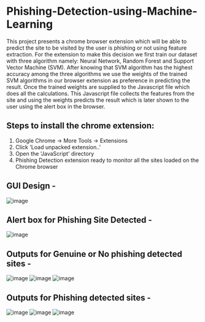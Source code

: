 # Phishing-Detection-using-Machine-Learning
This project presents a chrome browser extension which will be able to predict the site to be visited by the user is phishing or not using feature extraction. For the extension to make this decision we first train our dataset with three algorithm namely: Neural Network, Random Forest and Support Vector Machine (SVM). After knowing that SVM algorithm has the highest accuracy among the three algorithms we use the weights of the trained SVM algorithms in our browser extension as preference in predicting the result. Once the trained weights are supplied to the Javascript file which does all the calculations. This Javascript file collects the features from the site and using the weights predicts the result which is later shown to the user using the alert box in the browser.

## Steps to install the chrome extension:
1. Google Chrome -> More Tools -> Extensions
2. Click 'Load unpacked extension..'
3. Open the 'JavaScript' directory
4. Phishing Detection extension ready to monitor all the sites loaded on the Chrome browser

## GUI Design -
![image](https://user-images.githubusercontent.com/70109300/179913147-df2253da-e8fc-4e51-842f-6b2380ee6674.png)

## Alert box for Phishing Site Detected -
![image](https://user-images.githubusercontent.com/70109300/179913307-1e70e126-df4e-42b3-a981-e9716ddc5ea3.png)

## Outputs for Genuine or No phishing detected sites -
![image](https://user-images.githubusercontent.com/70109300/179913497-2f270733-7ffe-4fea-ba97-6f2ac1563d68.png)
![image](https://user-images.githubusercontent.com/70109300/179913537-006dd41e-3bc8-4da9-8442-db5717e91cd3.png)
![image](https://user-images.githubusercontent.com/70109300/179913574-5292eef7-5352-4a1c-85f6-820d071d1bac.png)

## Outputs for Phishing detected sites -
![image](https://user-images.githubusercontent.com/70109300/179913667-938d67ea-6d7a-45f3-83bf-64b3a1b78ef7.png)
![image](https://user-images.githubusercontent.com/70109300/179913699-cf7c781d-ecb6-4d97-b397-eb143567f85a.png)
![image](https://user-images.githubusercontent.com/70109300/179913728-04a43912-4896-45af-97c7-f78067682783.png)
